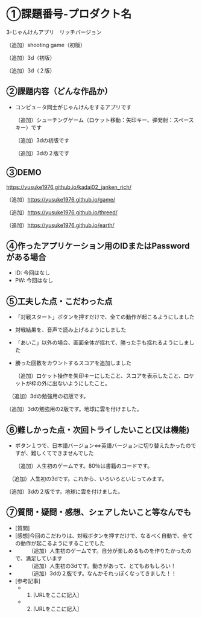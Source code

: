 # ①課題番号-プロダクト名

3-じゃんけんアプリ　リッチバージョン

（追加）shooting game（初版）

（追加）3d（初版）

（追加）3d（２版）


## ②課題内容（どんな作品か）

- コンピュータ同士がじゃんけんをするアプリです

  （追加）シューチングゲーム（ロケット移動：矢印キー、弾発射：スペースキー）です

  （追加）3dの初版です

  （追加）3dの２版です

## ③DEMO

https://yusuke1976.github.io/kadai02_janken_rich/

（追加）https://yusuke1976.github.io/game/

（追加）https://yusuke1976.github.io/threed/

（追加）https://yusuke1976.github.io/earth/

## ④作ったアプリケーション用のIDまたはPasswordがある場合

- ID: 今回はなし
- PW: 今回はなし

## ⑤工夫した点・こだわった点

- 「対戦スタート」ボタンを押すだけで、全ての動作が起こるようにしました
- 対戦結果を、音声で読み上げるようにしました
- 「あいこ」以外の場合、画面全体が揺れて、勝った手も揺れるようにしました
- 勝った回数をカウントするスコアを追加しました

  （追加）ロケット操作を矢印キーにしたこと、スコアを表示したこと、ロケットが枠の外に出ないようにしたこと。

　（追加）3dの勉強用の初版です。

  （追加）3dの勉強用の2版です。地球に雲を付けました。

## ⑥難しかった点・次回トライしたいこと(又は機能)

- ボタン１つで、日本語バージョン⇔英語バージョンに切り替えたかったのですが、難しくてできませんでした

  （追加）人生初のゲームです。80％は書籍のコードです。

　（追加）人生初の3dです。これから、いろいろといじってみます。

  （追加）3dの２版です。地球に雲を付けました。

## ⑦質問・疑問・感想、シェアしたいこと等なんでも

- [質問]
- [感想]今回のこだわりは、対戦ボタンを押すだけで、なるべく自動で、全ての動作が起こるようにすることでした
- 　　　（追加）人生初のゲームです。自分が楽しめるものを作りたかったので、満足しています
- 　　　（追加）人生初の3dです。動きがあって、とてもおもしろい！
- 　　　（追加）3dの２版です。なんかそれっぽくなってきました！！
- [参考記事]
  - 1. [URLをここに記入]
  - 2. [URLをここに記入]
